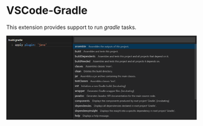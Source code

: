 # VSCode-Gradle
This extension provides support to run _gradle_ tasks.

![Main image](images/main.png)